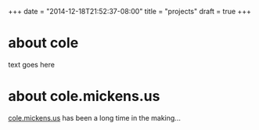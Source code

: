 +++
date = "2014-12-18T21:52:37-08:00"
title = "projects"
draft = true
+++

# about cole

text goes here

# about cole.mickens.us

[cole.mickens.us](http://cole.mickens.us) has been a long time in the making...
